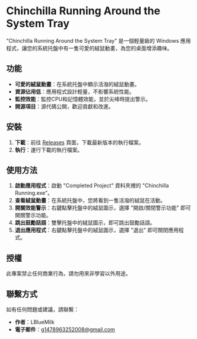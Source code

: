 # Chinchilla Running Around the System Tray

"Chinchilla Running Around the System Tray" 是一個輕量級的 Windows 應用程式，讓您的系統托盤中有一隻可愛的絨鼠動畫，為您的桌面增添趣味。

## 功能

- **可愛的絨鼠動畫**：在系統托盤中顯示活潑的絨鼠動畫。
- **資源佔用低**：應用程式設計輕量，不影響系統性能。
- **監控效能**：監控CPU和記憶體效能，並於尖峰時提出警示。
- **開源項目**：源代碼公開，歡迎貢獻和改進。

## 安裝

1. **下載**：前往 [Releases](https://github.com/LBlueMilk/Chinchilla-running-around-the-system-tray/tree/main/Chinchilla%20Running/Completed%20Project) 頁面，下載最新版本的執行檔案。
2. **執行**：運行下載的執行檔案。

## 使用方法

1. **啟動應用程式**：啟動 "Completed Project" 資料夾裡的 "Chinchilla Running.exe"。
2. **查看絨鼠動畫**：在系統托盤中，您將看到一隻活潑的絨鼠在活動。
3. **開關效能警示**：右鍵點擊托盤中的絨鼠圖示，選擇 "開啟/關閉警示功能" 即可開關警示功能。
4. **跳出鼓勵話語**：雙擊托盤中的絨鼠圖示，即可跳出鼓勵話語。
5. **退出應用程式**：右鍵點擊托盤中的絨鼠圖示，選擇 "退出" 即可關閉應用程式。

## 授權

此專案禁止任何商業行為，請勿用來非學習以外用途。

## 聯繫方式

如有任何問題或建議，請聯繫：

- **作者**：LBlueMilk
- **電子郵件**：g1478963252008@gmail.com
